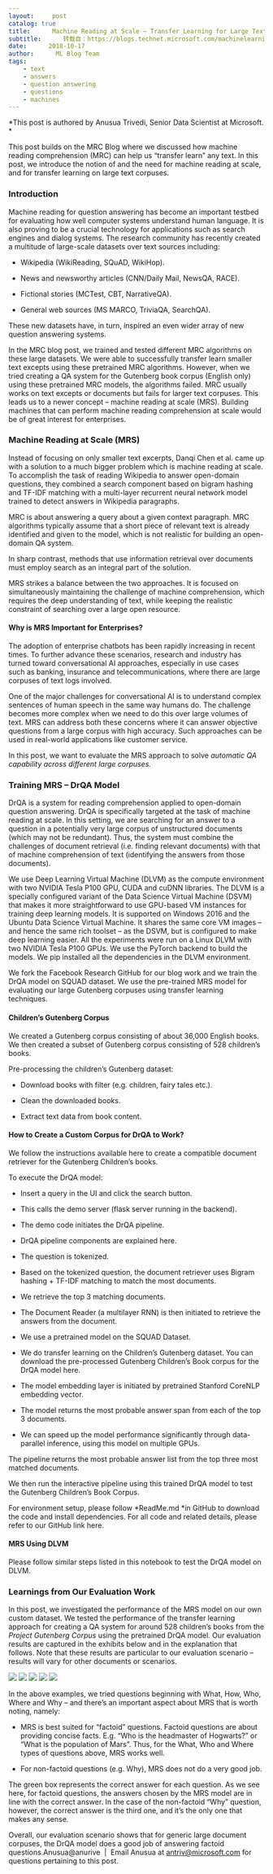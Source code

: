 ```yaml
---
layout:     post
catalog: true
title:      Machine Reading at Scale – Transfer Learning for Large Text Corpuses
subtitle:      转载自：https://blogs.technet.microsoft.com/machinelearning/2018/10/17/machine-reading-at-scale-transfer-learning-for-large-text-corpuses/
date:      2018-10-17
author:      ML Blog Team
tags:
    - text
    - answers
    - question answering
    - questions
    - machines
---
```


*This post is authored by Anusua Trivedi, Senior Data Scientist at Microsoft. *

This post builds on the MRC Blog where we discussed how machine reading comprehension (MRC) can help us “transfer learn” any text. In this post, we introduce the notion of and the need for machine reading at scale, and for transfer learning on large text corpuses.

### Introduction

Machine reading for question answering has become an important testbed for evaluating how well computer systems understand human language. It is also proving to be a crucial technology for applications such as search engines and dialog systems. The research community has recently created a multitude of large-scale datasets over text sources including:

- Wikipedia (WikiReading, SQuAD, WikiHop).

- News and newsworthy articles (CNN/Daily Mail, NewsQA, RACE).

- Fictional stories (MCTest, CBT, NarrativeQA).

- General web sources (MS MARCO, TriviaQA, SearchQA).


These new datasets have, in turn, inspired an even wider array of new question answering systems.

In the MRC blog post, we trained and tested different MRC algorithms on these large datasets. We were able to successfully transfer learn smaller text excepts using these pretrained MRC algorithms. However, when we tried creating a QA system for the Gutenberg book corpus (English only) using these pretrained MRC models, the algorithms failed. MRC usually works on text excepts or documents but fails for larger text corpuses. This leads us to a newer concept – machine reading at scale (MRS). Building machines that can perform machine reading comprehension at scale would be of great interest for enterprises.

### Machine Reading at Scale (MRS)

Instead of focusing on only smaller text excerpts, Danqi Chen et al. came up with a solution to a much bigger problem which is machine reading at scale. To accomplish the task of reading Wikipedia to answer open-domain questions, they combined a search component based on bigram hashing and TF-IDF matching with a multi-layer recurrent neural network model trained to detect answers in Wikipedia paragraphs.

MRC is about answering a query about a given context paragraph. MRC algorithms typically assume that a short piece of relevant text is already identified and given to the model, which is not realistic for building an open-domain QA system.

In sharp contrast, methods that use information retrieval over documents must employ search as an integral part of the solution.

MRS strikes a balance between the two approaches. It is focused on simultaneously maintaining the challenge of machine comprehension, which requires the deep understanding of text, while keeping the realistic constraint of searching over a large open resource.

#### Why is MRS Important for Enterprises?

The adoption of enterprise chatbots has been rapidly increasing in recent times. To further advance these scenarios, research and industry has turned toward conversational AI approaches, especially in use cases such as banking, insurance and telecommunications, where there are large corpuses of text logs involved.

One of the major challenges for conversational AI is to understand complex sentences of human speech in the same way humans do. The challenge becomes more complex when we need to do this over large volumes of text. MRS can address both these concerns where it can answer objective questions from a large corpus with high accuracy. Such approaches can be used in real-world applications like customer service.

In this post, we want to evaluate the MRS approach to solve *automatic QA capability across different large corpuses.*

### Training MRS – DrQA Model

DrQA is a system for reading comprehension applied to open-domain question answering. DrQA is specifically targeted at the task of machine reading at scale. In this setting, we are searching for an answer to a question in a potentially very large corpus of unstructured documents (which may not be redundant). Thus, the system must combine the challenges of document retrieval (i.e. finding relevant documents) with that of machine comprehension of text (identifying the answers from those documents).

We use Deep Learning Virtual Machine (DLVM) as the compute environment with two NVIDIA Tesla P100 GPU, CUDA and cuDNN libraries. The DLVM is a specially configured variant of the Data Science Virtual Machine (DSVM) that makes it more straightforward to use GPU-based VM instances for training deep learning models. It is supported on Windows 2016 and the Ubuntu Data Science Virtual Machine. It shares the same core VM images – and hence the same rich toolset – as the DSVM, but is configured to make deep learning easier. All the experiments were run on a Linux DLVM with two NVIDIA Tesla P100 GPUs. We use the PyTorch backend to build the models. We pip installed all the dependencies in the DLVM environment.

We fork the Facebook Research GitHub for our blog work and we train the DrQA model on SQUAD dataset. We use the pre-trained MRS model for evaluating our large Gutenberg corpuses using transfer learning techniques.

#### Children’s Gutenberg Corpus

We created a Gutenberg corpus consisting of about 36,000 English books. We then created a subset of Gutenberg corpus consisting of 528 children’s books.

Pre-processing the children’s Gutenberg dataset:

- Download books with filter (e.g. children, fairy tales etc.).

- Clean the downloaded books.

- Extract text data from book content.


#### How to Create a Custom Corpus for DrQA to Work?

We follow the instructions available here to create a compatible document retriever for the Gutenberg Children’s books.

To execute the DrQA model:

- Insert a query in the UI and click the search button.

- This calls the demo server (flask server running in the backend).

- The demo code initiates the DrQA pipeline.

- DrQA pipeline components are explained here. 

- The question is tokenized.

- Based on the tokenized question, the document retriever uses Bigram hashing + TF-IDF matching to match the most documents.

- We retrieve the top 3 matching documents.

- The Document Reader (a multilayer RNN) is then initiated to retrieve the answers from the document.

- We use a pretrained model on the SQUAD Dataset.

- We do transfer learning on the Children’s Gutenberg dataset. You can download the pre-processed Gutenberg Children’s Book corpus for the DrQA model here.

- The model embedding layer is initiated by pretrained Stanford CoreNLP embedding vector.

- The model returns the most probable answer span from each of the top 3 documents.

- We can speed up the model performance significantly through data-parallel inference, using this model on multiple GPUs.


The pipeline returns the most probable answer list from the top three most matched documents.

We then run the interactive pipeline using this trained DrQA model to test the Gutenberg Children’s Book Corpus.

For environment setup, please follow *ReadMe.md *in GitHub to download the code and install dependencies. For all code and related details, please refer to our GitHub link here.

#### MRS Using DLVM

Please follow similar steps listed in this notebook to test the DrQA model on DLVM.

### Learnings from Our Evaluation Work

In this post, we investigated the performance of the MRS model on our own custom dataset. We tested the performance of the transfer learning approach for creating a QA system for around 528 children’s books from the *Project Gutenberg Corpus* using the pretrained DrQA model. Our evaluation results are captured in the exhibits below and in the explanation that follows. Note that these results are particular to our evaluation scenario – results will vary for other documents or scenarios.

![](https://msdnshared.blob.core.windows.net/media/2018/10/MRS-1.png)
![](https://msdnshared.blob.core.windows.net/media/2018/10/MRS-2.png)
![](https://msdnshared.blob.core.windows.net/media/2018/10/MRS-3.png)
![](https://msdnshared.blob.core.windows.net/media/2018/10/MRS-4.png)
![](https://msdnshared.blob.core.windows.net/media/2018/10/MRS-5.png)


In the above examples, we tried questions beginning with What, How, Who, Where and Why – and there’s an important aspect about MRS that is worth noting, namely:

- MRS is best suited for “factoid” questions. Factoid questions are about providing concise facts. E.g. “Who is the headmaster of Hogwarts?” or “What is the population of Mars”. Thus, for the What, Who and Where types of questions above, MRS works well.

- For non-factoid questions (e.g. Why), MRS does not do a very good job.


The green box represents the correct answer for each question. As we see here, for factoid questions, the answers chosen by the MRS model are in line with the correct answer. In the case of the non-factoid “Why” question, however, the correct answer is the third one, and it’s the only one that makes any sense.

Overall, our evaluation scenario shows that for generic large document corpuses, the DrQA model does a good job of answering factoid questions.Anusua@anurive  |  Email Anusua at antriv@microsoft.com for questions pertaining to this post.
